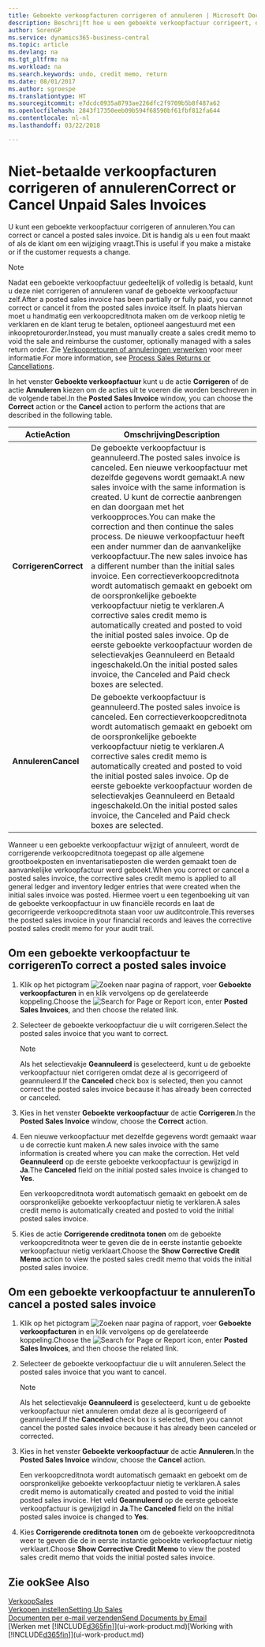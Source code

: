 ```yaml
---
title: Geboekte verkoopfacturen corrigeren of annuleren | Microsoft Docs
description: Beschrijft hoe u een geboekte verkoopfactuur corrigeert, ongedaan maakt of annuleert en een verkoopcreditnota vereffent.
author: SorenGP
ms.service: dynamics365-business-central
ms.topic: article
ms.devlang: na
ms.tgt_pltfrm: na
ms.workload: na
ms.search.keywords: undo, credit memo, return
ms.date: 08/01/2017
ms.author: sgroespe
ms.translationtype: HT
ms.sourcegitcommit: e7dcdc0935a8793ae226dfc2f9709b5b8f487a62
ms.openlocfilehash: 2843f17350eeb09b594f68590bf61fbf812fa644
ms.contentlocale: nl-nl
ms.lasthandoff: 03/22/2018

---
```

# <a name="correct-or-cancel-unpaid-sales-invoices"></a><span data-ttu-id="8eb13-103">Niet-betaalde verkoopfacturen corrigeren of annuleren</span><span class="sxs-lookup"><span data-stu-id="8eb13-103">Correct or Cancel Unpaid Sales Invoices</span></span>
<span data-ttu-id="8eb13-104">U kunt een geboekte verkoopfactuur corrigeren of annuleren.</span><span class="sxs-lookup"><span data-stu-id="8eb13-104">You can correct or cancel a posted sales invoice.</span></span> <span data-ttu-id="8eb13-105">Dit is handig als u een fout maakt of als de klant om een wijziging vraagt.</span><span class="sxs-lookup"><span data-stu-id="8eb13-105">This is useful if you make a mistake or if the customer requests a change.</span></span>

> [!NOTE]  
>   <span data-ttu-id="8eb13-106">Nadat een geboekte verkoopfactuur gedeeltelijk of volledig is betaald, kunt u deze niet corrigeren of annuleren vanaf de geboekte verkoopfactuur zelf.</span><span class="sxs-lookup"><span data-stu-id="8eb13-106">After a posted sales invoice has been partially or fully paid, you cannot correct or cancel it from the posted sales invoice itself.</span></span> <span data-ttu-id="8eb13-107">In plaats hiervan moet u handmatig een verkoopcreditnota maken om de verkoop nietig te verklaren en de klant terug te betalen, optioneel aangestuurd met een inkoopretourorder.</span><span class="sxs-lookup"><span data-stu-id="8eb13-107">Instead, you must manually create a sales credit memo to void the sale and reimburse the customer, optionally managed with a sales return order.</span></span> <span data-ttu-id="8eb13-108">Zie [Verkoopretouren of annuleringen verwerken](sales-how-process-sales-returns-cancellations.md) voor meer informatie.</span><span class="sxs-lookup"><span data-stu-id="8eb13-108">For more information, see [Process Sales Returns or Cancellations](sales-how-process-sales-returns-cancellations.md).</span></span>

<span data-ttu-id="8eb13-109">In het venster **Geboekte verkoopfactuur** kunt u de actie **Corrigeren** of de actie **Annuleren** kiezen om de acties uit te voeren die worden beschreven in de volgende tabel.</span><span class="sxs-lookup"><span data-stu-id="8eb13-109">In the **Posted Sales Invoice** window, you can choose the **Correct** action or the **Cancel** action to perform the actions that are described in the following table.</span></span>

| <span data-ttu-id="8eb13-110">Actie</span><span class="sxs-lookup"><span data-stu-id="8eb13-110">Action</span></span> | <span data-ttu-id="8eb13-111">Omschrijving</span><span class="sxs-lookup"><span data-stu-id="8eb13-111">Description</span></span> |
| --- | --- |
| <span data-ttu-id="8eb13-112">**Corrigeren**</span><span class="sxs-lookup"><span data-stu-id="8eb13-112">**Correct**</span></span> |<span data-ttu-id="8eb13-113">De geboekte verkoopfactuur is geannuleerd.</span><span class="sxs-lookup"><span data-stu-id="8eb13-113">The posted sales invoice is canceled.</span></span> <span data-ttu-id="8eb13-114">Een nieuwe verkoopfactuur met dezelfde gegevens wordt gemaakt.</span><span class="sxs-lookup"><span data-stu-id="8eb13-114">A new sales invoice with the same information is created.</span></span> <span data-ttu-id="8eb13-115">U kunt de correctie aanbrengen en dan doorgaan met het verkoopproces.</span><span class="sxs-lookup"><span data-stu-id="8eb13-115">You can make the correction and then continue the sales process.</span></span> <span data-ttu-id="8eb13-116">De nieuwe verkoopfactuur heeft een ander nummer dan de aanvankelijke verkoopfactuur.</span><span class="sxs-lookup"><span data-stu-id="8eb13-116">The new sales invoice has a different number than the initial sales invoice.</span></span> <span data-ttu-id="8eb13-117">Een correctieverkoopcreditnota wordt automatisch gemaakt en geboekt om de oorspronkelijke geboekte verkoopfactuur nietig te verklaren.</span><span class="sxs-lookup"><span data-stu-id="8eb13-117">A corrective sales credit memo is automatically created and posted to void the initial posted sales invoice.</span></span> <span data-ttu-id="8eb13-118">Op de eerste geboekte verkoopfactuur worden de selectievakjes Geannuleerd en Betaald ingeschakeld.</span><span class="sxs-lookup"><span data-stu-id="8eb13-118">On the initial posted sales invoice, the Canceled and Paid check boxes are selected.</span></span> |
| <span data-ttu-id="8eb13-119">**Annuleren**</span><span class="sxs-lookup"><span data-stu-id="8eb13-119">**Cancel**</span></span> |<span data-ttu-id="8eb13-120">De geboekte verkoopfactuur is geannuleerd.</span><span class="sxs-lookup"><span data-stu-id="8eb13-120">The posted sales invoice is canceled.</span></span> <span data-ttu-id="8eb13-121">Een correctieverkoopcreditnota wordt automatisch gemaakt en geboekt om de oorspronkelijke geboekte verkoopfactuur nietig te verklaren.</span><span class="sxs-lookup"><span data-stu-id="8eb13-121">A corrective sales credit memo is automatically created and posted to void the initial posted sales invoice.</span></span> <span data-ttu-id="8eb13-122">Op de eerste geboekte verkoopfactuur worden de selectievakjes Geannuleerd en Betaald ingeschakeld.</span><span class="sxs-lookup"><span data-stu-id="8eb13-122">On the initial posted sales invoice, the Canceled and Paid check boxes are selected.</span></span> |

<span data-ttu-id="8eb13-123">Wanneer u een geboekte verkoopfactuur wijzigt of annuleert, wordt de corrigerende verkoopcreditnota toegepast op alle algemene grootboekposten en inventarisatieposten die werden gemaakt toen de aanvankelijke verkoopfactuur werd geboekt.</span><span class="sxs-lookup"><span data-stu-id="8eb13-123">When you correct or cancel a posted sales invoice, the corrective sales credit memo is applied to all general ledger and inventory ledger entries that were created when the initial sales invoice was posted.</span></span> <span data-ttu-id="8eb13-124">Hiermee voert u een tegenboeking uit van de geboekte verkoopfactuur in uw financiële records en laat de gecorrigeerde verkoopcreditnota staan voor uw auditcontrole.</span><span class="sxs-lookup"><span data-stu-id="8eb13-124">This reverses the posted sales invoice in your financial records and leaves the corrective posted sales credit memo for your audit trail.</span></span>

## <a name="to-correct-a-posted-sales-invoice"></a><span data-ttu-id="8eb13-125">Om een geboekte verkoopfactuur te corrigeren</span><span class="sxs-lookup"><span data-stu-id="8eb13-125">To correct a posted sales invoice</span></span>
1. <span data-ttu-id="8eb13-126">Klik op het pictogram ![Zoeken naar pagina of rapport](media/ui-search/search_small.png "pictogram Zoeken naar pagina of rapport"), voer **Geboekte verkoopfacturen** in en klik vervolgens op de gerelateerde koppeling.</span><span class="sxs-lookup"><span data-stu-id="8eb13-126">Choose the ![Search for Page or Report](media/ui-search/search_small.png "Search for Page or Report icon") icon, enter **Posted Sales Invoices**, and then choose the related link.</span></span>  
2. <span data-ttu-id="8eb13-127">Selecteer de geboekte verkoopfactuur die u wilt corrigeren.</span><span class="sxs-lookup"><span data-stu-id="8eb13-127">Select the posted sales invoice that you want to correct.</span></span>

    > [!NOTE]  
    >   <span data-ttu-id="8eb13-128">Als het selectievakje **Geannuleerd** is geselecteerd, kunt u de geboekte verkoopfactuur niet corrigeren omdat deze al is gecorrigeerd of geannuleerd.</span><span class="sxs-lookup"><span data-stu-id="8eb13-128">If the **Canceled** check box is selected, then you cannot correct the posted sales invoice because it has already been corrected or canceled.</span></span>
3. <span data-ttu-id="8eb13-129">Kies in het venster **Geboekte verkoopfactuur** de actie **Corrigeren**.</span><span class="sxs-lookup"><span data-stu-id="8eb13-129">In the **Posted Sales Invoice** window, choose the **Correct** action.</span></span>  
4. <span data-ttu-id="8eb13-130">Een nieuwe verkoopfactuur met dezelfde gegevens wordt gemaakt waar u de correctie kunt maken.</span><span class="sxs-lookup"><span data-stu-id="8eb13-130">A new sales invoice with the same information is created where you can make the correction.</span></span> <span data-ttu-id="8eb13-131">Het veld **Geannuleerd** op de eerste geboekte verkoopfactuur is gewijzigd in **Ja**.</span><span class="sxs-lookup"><span data-stu-id="8eb13-131">The **Canceled** field on the initial posted sales invoice is changed to **Yes**.</span></span>

    <span data-ttu-id="8eb13-132">Een verkoopcreditnota wordt automatisch gemaakt en geboekt om de oorspronkelijke geboekte verkoopfactuur nietig te verklaren.</span><span class="sxs-lookup"><span data-stu-id="8eb13-132">A sales credit memo is automatically created and posted to void the initial posted sales invoice.</span></span>
5. <span data-ttu-id="8eb13-133">Kies de actie **Corrigerende creditnota tonen** om de geboekte verkoopcreditnota weer te geven die de in eerste instantie geboekte verkoopfactuur nietig verklaart.</span><span class="sxs-lookup"><span data-stu-id="8eb13-133">Choose the **Show Corrective Credit Memo** action to view the posted sales credit memo that voids the initial posted sales invoice.</span></span>

## <a name="to-cancel-a-posted-sales-invoice"></a><span data-ttu-id="8eb13-134">Om een geboekte verkoopfactuur te annuleren</span><span class="sxs-lookup"><span data-stu-id="8eb13-134">To cancel a posted sales invoice</span></span>
1. <span data-ttu-id="8eb13-135">Klik op het pictogram ![Zoeken naar pagina of rapport](media/ui-search/search_small.png "pictogram Zoeken naar pagina of rapport"), voer **Geboekte verkoopfacturen** in en klik vervolgens op de gerelateerde koppeling.</span><span class="sxs-lookup"><span data-stu-id="8eb13-135">Choose the ![Search for Page or Report](media/ui-search/search_small.png "Search for Page or Report icon") icon, enter **Posted Sales Invoices**, and then choose the related link.</span></span>  
2. <span data-ttu-id="8eb13-136">Selecteer de geboekte verkoopfactuur die u wilt annuleren.</span><span class="sxs-lookup"><span data-stu-id="8eb13-136">Select the posted sales invoice that you want to cancel.</span></span>

    > [!NOTE]  
    >   <span data-ttu-id="8eb13-137">Als het selectievakje **Geannuleerd** is geselecteerd, kunt u de geboekte verkoopfactuur niet annuleren omdat deze al is gecorrigeerd of geannuleerd.</span><span class="sxs-lookup"><span data-stu-id="8eb13-137">If the **Canceled** check box is selected, then you cannot cancel the posted sales invoice because it has already been canceled or corrected.</span></span>
3. <span data-ttu-id="8eb13-138">Kies in het venster **Geboekte verkoopfactuur** de actie **Annuleren**.</span><span class="sxs-lookup"><span data-stu-id="8eb13-138">In the **Posted Sales Invoice** window, choose the **Cancel** action.</span></span>

    <span data-ttu-id="8eb13-139">Een verkoopcreditnota wordt automatisch gemaakt en geboekt om de oorspronkelijke geboekte verkoopfactuur nietig te verklaren.</span><span class="sxs-lookup"><span data-stu-id="8eb13-139">A sales credit memo is automatically created and posted to void the initial posted sales invoice.</span></span> <span data-ttu-id="8eb13-140">Het veld **Geannuleerd** op de eerste geboekte verkoopfactuur is gewijzigd in **Ja**.</span><span class="sxs-lookup"><span data-stu-id="8eb13-140">The **Canceled** field on the initial posted sales invoice is changed to **Yes**.</span></span>
4. <span data-ttu-id="8eb13-141">Kies **Corrigerende creditnota tonen** om de geboekte verkoopcreditnota weer te geven die de in eerste instantie geboekte verkoopfactuur nietig verklaart.</span><span class="sxs-lookup"><span data-stu-id="8eb13-141">Choose **Show Corrective Credit Memo** to view the posted sales credit memo that voids the initial posted sales invoice.</span></span>

## <a name="see-also"></a><span data-ttu-id="8eb13-142">Zie ook</span><span class="sxs-lookup"><span data-stu-id="8eb13-142">See Also</span></span>
[<span data-ttu-id="8eb13-143">Verkoop</span><span class="sxs-lookup"><span data-stu-id="8eb13-143">Sales</span></span>](sales-manage-sales.md)  
[<span data-ttu-id="8eb13-144">Verkopen instellen</span><span class="sxs-lookup"><span data-stu-id="8eb13-144">Setting Up Sales</span></span>](sales-setup-sales.md)  
[<span data-ttu-id="8eb13-145">Documenten per e-mail verzenden</span><span class="sxs-lookup"><span data-stu-id="8eb13-145">Send Documents by Email</span></span>](ui-how-send-documents-email.md)  
<span data-ttu-id="8eb13-146">[Werken met [!INCLUDE[d365fin](includes/d365fin_md.md)]](ui-work-product.md)</span><span class="sxs-lookup"><span data-stu-id="8eb13-146">[Working with [!INCLUDE[d365fin](includes/d365fin_md.md)]](ui-work-product.md)</span></span>

